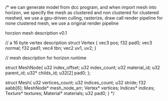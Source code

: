 /*
we can generate model from dcc program, and when import mesh into horizon, we
specify the mesh as clustered and non clustered for clustered meshed, we use a
gpu-driven culling, rasterize, draw call render pipeline for none clustered
mesh, we use a original render pipeline

horzion mesh description v0.1

// a 16 byte vertex description
struct Vertex {
    vec3 pos;
    f32 pad0;
    vec3 normal;
    f32 pad1;
    vec4 tbn;
    vec2 uv1, uv2;
}

// mesh description for horizon runtime

struct MeshNode{
  u32 index_offset;
  u32 index_count;
  u32 material_id;
  u32 parent_id;
  u32* childs_id;
  u32[2] pad0;
};

struct Mesh{
  u32 vertices_count;
  u32 indices_count;
  u32 stride;
  f32 aabb[6];
  MeshNode* mesh_node_arr;
  Vertex* vertices;
  Indices* indices;
  Texture* textures;
  Material* materials;
  u32 pad0;
}
*/